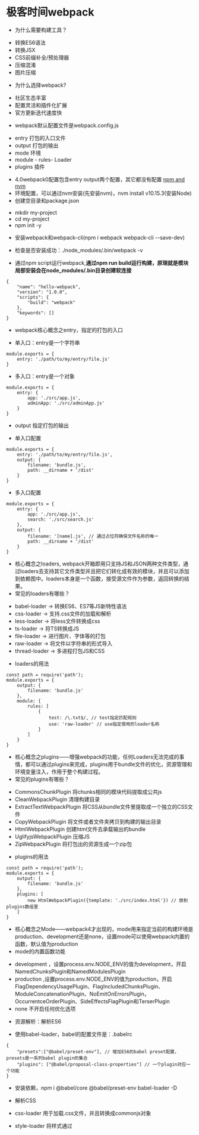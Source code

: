 # 极客时间webpack
* 为什么需要构建工具？
- 转换ES6语法
- 转换JSX
- CSS前缀补全/预处理器
- 压缩混淆
- 图片压缩

* 为什么选择webpack?
- 社区生态丰富
- 配置灵活和插件化扩展
- 官方更新迭代速度快

* webpack默认配置文件是webpack.config.js
- entry 打包的入口文件
- output 打包的输出
- mode 环境
- module - rules- Loader
- plugins 插件

* 4.0webpack0配置包含entry output两个配置，其它都没有配置
[npm and nvm](https://www.jianshu.com/p/401b02f4fb30 "npm and nvm")
* 环境配置，可以通过nvm安装(先安装nvm)，nvm install v10.15.3(安装Node)
* 创建空目录和package.json
- mkdir my-project
- cd my-project
- npm init -y
* 安装webpack和webpack-cli(npm i webpack webpack-cli --save-dev)
* 检查是否安装成功：./node_modules/.bin/webpack -v

* 通过npm script运行webpack,**通过npm run build运行构建，原理就是模块局部安装会在node_modules/.bin目录创建软连接**
```
{
    "name": "hello-webpack",
    "version": "1.0.0",
    "scripts": {
        "build": "webpack"
    },
    "keywords": []
}
```

* webpack核心概念之entry，指定的打包的入口
- 单入口：entry是一个字符串
```
module.exports = {
    entry: './path/to/my/entry/file.js'
}
```
- 多入口：entry是一个对象
```
module.exports = {
    entry: {
        app: './src/app.js',
        adminApp: './src/adminApp.js'
    }
}
```

* output 指定打包的输出
- 单入口配置
```
module.exports = {
    entry: './path/to/my/entry/file.js',
    output: {
        filename: 'bundle.js',
        path: __dirname + '/dist'
    }
}
```
- 多入口配置
```
module.exports = {
    entry: {
        app: './src/app.js',
        search: './src/search.js'
    },
    output: {
        filename: '[name].js', // 通过占位符确保文件名称的唯一
        path: __dirname + '/dist'
    }
}
```

* 核心概念之loaders, webpack开箱即用只支持JS和JSON两种文件类型，通过loaders去支持其它文件类型并且把它们转化成有效的模块，并且可以添加到依赖图中。loaders本身是一个函数，接受源文件作为参数，返回转换的结果。
* 常见的loaders有哪些？
- babel-loader -> 转换ES6、ES7等JS新特性语法
- css-loader -> 支持.css文件的加载和解析
- less-loader -> 将less文件转换成css
- ts-loader -> 将TS转换成JS
- file-loader -> 进行图片、字体等的打包
- raw-loader -> 将文件以字符串的形式导入
- thread-loader -> 多进程打包JS和CSS

* loaders的用法
```
const path = require('path');
module.exports = {
    output: {
        filename: 'bundle.js'
    },
    module: {
        rules: [
            {
                test: /\.txt$/, // test指定匹配规则
                use: 'raw-loader' // use指定使用的loader名称
            }
        ]
    }
}
```
* 核心概念之plugins——增强webpack的功能，任何Loaders无法完成的事情，都可以通过plugins来完成，plugins用于bundle文件的优化，资源管理和环境变量注入，作用于整个构建过程。
* 常见的plugins有哪些？
- CommonsChunkPlugin 将chunks相同的模块代码提取成公共js
- CleanWebpackPlugin 清理构建目录
- ExtractTextWebpackPlugin 将CSS从bundle文件里提取成一个独立的CSS文件
- CopyWebpackPlugin 将文件或者文件夹拷贝到构建的输出目录
- HtmlWebpackPlugin 创建html文件去承载输出的bundle
- UglifyjsWebpackPlugin 压缩JS
- ZipWebpackPlugin 将打包出的资源生成一个zip包

* plugins的用法
```
const path = require('path');
module.exports = {
    output: {
        filename: 'bundle.js'
    },
    plugins: [
        new HtmlWebpackPlugin({template: './src/index.html'}) // 放到plugins数组里
    ]
}
```

* 核心概念之Mode——webpack4才出现的，mode用来指定当前的构建环境是production、development还是none，设置mode可以使用webpack内置的函数，默认值为production
* mode的内置函数功能
- development ，设置process.env.NODE_ENV的值为development，开启NamedChunksPlugin和NamedModulesPlugin
- production ,设置process.env.NODE_ENV的值为production，开启FlagDependencyUsagePlugin、FlagIncludedChunksPlugin、ModuleConcatenationPlugin、NoEmitOnErrorsPlugin，OccurrentceOrderPlugin、SideEffectsFlagPlugin和TerserPlugin
- none 不开启任何优化选项

* 资源解析：解析ES6
- 使用babel-loader，babel的配置文件是：.babelrc
```
{
    "presets":["@babel/preset-env"], // 增加ES6的babel preset配置，presets是一系列babel plugin的集合
    "plugins": ["@babel/proposal-class-properties"] // 一个plugin对应一个功能
}
```
* 安装依赖，npm i @babel/core @babel/preset-env babel-loader -D

* 解析CSS
* css-loader 用于加载.css文件，并且转换成commonjs对象
* style-loader 将样式通过<style>标签插入到head中
* less-loader 将less转换成css
* **注意：webpack里面loader是链式调用，是从右往左执行的，如下要解析less文件的loader配置**
```
module.exports = {
    entry: './src/index.js',
    output: {
        filename: 'bundle.js',
        path: path.join(__dirname, 'dist')
    },
    module: {
        rules: [
            {
                test: /\.less$/,
                use: [
                    'style-loader',
                    'css-loader',
                    'less-loader'
                ]
            }
        ]
    }
}
```

* 资源解析：解析图片
* file-loader 用于处理文件(图片、字体)
* url-loader 也可以处理图片和字体，可以设置较小资源自动base64(注：base64需要设置阈值，base64可以减少http请求，但是会是css文件体积变大，需要在两者之间做个权衡)
**注意：解析图片时候，使用上面两个loader，需要配置options(name、publicPath)，图片才能正常显示**

* webpack中的文件监听(文件监听是在发现源码发生变化时，自动重新构建出新的输出文件)
* webpack开启监听模式，有两种方式：
- 启动webpack命令时，带上--watch参数(唯一缺陷：每次需要手动刷新浏览器)
```
// package.json里面配置
{
    "name": "hello-webpack",
    "version": "1.0.0",
    "scripts": {
        "build": "webpack",
        "watch": "webpack --watch" // 在terminal里执行npm run watch
    }
}
```
- 在配置webpack.config.js中设置watch:true
```
module.exports = {
    watch: true, // 默认false，也就是不开启
    watchOptions: { // 只有开启监听模式，watchOptions才有意义
        ignore: '/node_modules' // 不监听node_modules
    }
}
```

* 文件监听的原理分析：轮询判断文件的最后编辑时间是否变化，某个文件发生了变化，并不会立刻告诉监听者，而是先缓存起来，等aggregateTimeout

* webpack中的热更新及原理分析(webpack-dev-server)，只有开发环境需要热更新。
- WDS 不刷新浏览器
- **WDS 不输出文件，而是把打包好的文件放在内存中**
- **需要配合使用HotModuleReplacementPlugin插件**
1. package.json里面配置
```
{
    "dev": "webpack-dev-server --open" // '--open'是在每次构建完成之后开启一个浏览器
}
```
2. webpack.dev.js里配置
```
const webpack = require('webpack');
module.exports = {
    plugins: [
        new webpack.HotModuleReplacementPlugin()
    ],
    devServer: {
        contenBase: '/dist',
        hot: true
    }
}
```

* 热更新：使用webpack-dev-middleware
- WDM将webpack输出的文件传输给服务器，适用于灵活的定制场景

* 热更新的原理分析

* 什么是文件指纹？打包后输出的文件的后缀
* 常见的文件指纹和文件指纹如何生成的？
- Hash: 和整个项目的构建相关，只要项目文件有修改，整个项目构建的hash值就会更改。
- Chunkhash: 和webpack打包的chunk有关，不同的entry会生成不同的chunkhash值。
- Contenthash: 根据文件内容来定义hash, 文件内容不变，则contenthash不变。（通常用于CSS文件）

1. JS的文件指纹设置，设置output的filename，使用[chunkhash]
```
module.exports = {
    entry: {
        app: './src/app.js',
        search: './src/search.js'
    },
    output: {
        filename: '[name]_[chunkhash:8].js',
        path: __dirname + '/dist'
    }
}
```
2. css的文件指纹设置，设置MiniCssExtractPlugin的filename, 使用[contenthash]
```
module.exports = {
    entry: {
        app: './src/app.js',
        search: './src/search.js'
    },
    output: {
        filename: '[name][chunkhash:8].js',
        path: __dirname + '/dist'
    },
    modules: {
        rules: [
            {
                test: /\.css$/,
                use: [
                    // 'style-loader', // 作用是把样式传入到head里面，而MiniCssExtractPlugin作用是把css抽取成一个独立的文件，所以两者的作用是互斥的，用了MiniCssExtractPlugin，就不能使用style-loader了
                    'css-loader'
                ]
            }
        ]
    },
    plugins: [
        new MiniCssExtractPlugin({
            filename: `[name][contenthash:8].css`
        })
    ]
};
```
3. 图片的文件指纹设置，设置file-loader的name, 使用[hash]。以下是占位符名称和对应的含义
- [ext] ------ 资源后缀名
- [name] ------ 文件名称
- [path] ------ 文件的相对路径
- [folder] ------ 文件所在的文件夹
- [contenthash] ------ 文件的内容hash，默认是md5生成
- [hash] ------ 文件内容的Hash, 默认是md5生成
- [emoji] ------ 一个随机的指代文件内容的emoj
```
module.exports = {
    entry: './src/index.js',
    output: {
        filename: 'bundle.js',
        path: path.resolve(__dirname, 'dist')
    },
    module: {
        rules: [
            {
                test: /\.(.png|svg|jpg|gif)$/,
                use: [{
                    loader: 'file-loader',
                    options: {
                        name: 'img/[name][hash:8].[ext]'
                    }
                }]
            }
        ]
    }
};
```

* HTML、CSS和JavaScript代码压缩
- JS文件的压缩，webpack内置了uglifyjs-webpack-plugin(mode设置为production,默认打包的文件js就是压缩过的)，如果需要额外的配置，可以单独安装uglifyjs-webpack-plugin
- CSS文件的压缩，使用optimize-css-assets-webpack-plugin，同时使用cssnano
```
module.exports = {
    entry: './src/app.js',
    output: {
        filename: '[name][chunkhash:8].js',
        path: __dirname + '/dist'
    },
    plugins: [
        new OptimizeCSSAssetsPlugin({
            assetNameRegExp: /\.css$/g,
            cssProcessor: require('cssnano')
        })
    ]
}
```
- html文件的压缩，需改html-webpack-plugin，设置压缩参数
```
module.exports = {
    plugins: [
        new HtmlWebpackPlugin({
            template: path.join(__dirname, 'src/search.html'), // 模板所在位置
            filename: 'search.html', // 打包输出的html文件
            chunks: ['search'], // 指定生产的Html要使用哪些chunk
            inject: true, // 打包输出的js、css的chunk自动注入html
            minify: {
                html5: true,
                collapseWhitespace: true,
                preserveLineBreaks: false,
                minifyCSS: true,
                minifyJS: true,
                removeComments: false
            }
        })
    ]
}
```

**第三章 webpack进阶用法**
* 自动清理构建目录产物，避免构建前每次都需要手动删除dist，使用clean-webpack-plugin, 默认会删除output指定的输出目录
```
module.exports = {
    entry: './src/index.js',
    output: {
        filename: '[name][chunkhash:8].js',
        path: __dirname + '/dist'
    },
    plugins: [
        new CleanWebpackPlugin()
    ]
}
```

* CSS3的属性为什么需要前缀？因为浏览器标准没有统一，市场上有四种浏览器内核，同样的样式，不同的浏览器渲染出来会有差异，考虑到兼容性问题，需要添加前缀(PostCSS插件和autoprefixer自动补齐css3前缀， Can I Use?上可以查询)
* （css前置处理器是打包前进行处理，后置处理器是打包后进行处理）
```
module.exports = {
    module: {
        rules: [
            {
                test: /\.less$/,
                use: [
                    'style-loader',
                    'css-loader',
                    'less-loader',
                    {
                        loader: 'postcss-loader',
                        options: {
                            plugins: () => [
                                require('autoprefixer')({
                                    // ['兼容最近两个浏览器版本', '版本使用的人数比例', 'IOS 7以上的版本']
                                    browers: ["last 2 version", ">1%", "IOS 7"]
                                })
                            ]
                        }
                    }
                ]
            }
        ]
    }
}
```
[postcss-loader配合autoprefixer解决CSS3兼容问题](https://www.cnblogs.com/hellowoeld/p/10571792.html "postcss-loader配合autoprefixer解决CSS3兼容问题")

* 第24小节移动端CSS px自动转换成rem(参考：[webpack之css自动转rem](https://blog.csdn.net/scorpio_h/article/details/92754859 "webpack之css自动转rem"))
* W3C对rem的定义：font-size of the root element
* rem和px的对比：rem是相对单位；px是绝对单位

* css 媒体查询实现响应式布局，通过给不同尺寸的设备添加不同的样式

1. **使用px2rem-loader**
2. 页面渲染时计算根元素的font-size值，可以使用**手淘的lib-flexible库**([手淘lib-flexible](https://github.com/amfe/lib-flexible) "手淘lib-flexible")
* npm i px2rem-loader -D
* npm i lib-flexible -S
```
module.exports = {
    module: {
        rules: [
            {
                test: /\.less$/,
                use: [
                    'style-loader',
                    'css-loader',
                    'less-loader',
                    {
                        loader: 'px2rem-loader', // 配置了会报错
                        options: {
                            remUnit: 75,
                            remPrecision: 8
                        }
                    }
                ]
            }
        ]
    }
}
```

* 静态资源内联 (项目中配置了不行，构建出现问题，需要进一步尝试)
* 资源内联的意义：
- 代码层面：页面框架的初始化脚本、上报相关打点、css内联避免页面闪动
- 请求层面：减少HTTP网络请求数，小图片或者字体内联(url-loader)

* HTML和JS内联：
- raw-loader内联html(比如，很多Html页面可能都需要大量的meta信息，我们可以把这些Meta片段抽取出来，然后内联到页面里面)
```
<script>${require('raw-loader!babel-loader!./meta.html')}</script>
```
- raw-loader内联JS
```
<script>${require('raw-loader!bebel-loader!../node_modules/lib-flexible')}</script>
```
* CSS内联
- 方案一：借助style-loader
- 方案二：html-inline-css-webpack-plugin



* 多页面应用打包通用方案。（多页应用：每一次页面跳转的时候，后台服务器都会给返回一个新的html文档，这种类型的网站也就是多页网站，也叫做多页应用）
- 多页面应用的好处：页面之间是解耦的、对SEO更加友好
* 每个页面对应一个entry, 一个html-webpack-plugin，缺点：每次新增或删除页面需要改webpack配置
```
module.exports = {
    entry: {
        index: './src/index.js',
        search: './src/search.js'
    }
}
```
* 多页面打包通用方案，动态获取entry和设置html-webpack-plugin数量，利用glob.sync
* entry: glob.sync(path.join(__dirname, './src/*/index.js'))
```
module.exports = {
    entry: {
        index: './src/index/index.js',
        search: './src/search/index.js'
    }
}
```

* source-map，开发环境使用，便于排错调试。
```
module.exports = {
    entry: '',
    output: '',
    devtool: 'source map 类型' // eval、source-map、inline-source-map等
}
```
- eval
- source-map
- inline-source-map

* 公共资源分离
- 基础库分离，比如做react开发，将react, react-dom基础包通过cdn引入，不打入bundle中，使用html-webpack-externals-plugin
```
const HtmlWebpackExternalsPlugin = require('html-webpack-externals-plugin');
module.exports = {
    plugins: [
        new HtmlWebpackExternalsPlugin({
            externals: [
                {
                    module: 'react',
                    entry: '//11.url.cn/now/lib/15.1.0/react-with-addons.min.js?_bid=3123',
                    global: 'React'
                },
                {
                    module: 'react-dom',
                    entry: '//11.url.cn/now/lib/15.1.0/react-dom.min.js?_bid=3123',
                    global: 'ReactDOM'

                }
            ]
        })
    ]
}
```
- 利用SplitChunksPlugin进行公共脚本分离，Webpack4内置的，替代CommonsChunkPlugin插件
```
module.exports = {
    optimization: {
        splitChunks: {
            chunks: 'async', // async-异步引入的库进行分离(默认)、initial-同步引入的库进行分离、all-所有引入的库进行分离(推荐)
            minSize: 30000, // 分离的包体积的大小
            maxSize: 0,
            minChunks: 1, // 设置某一个方法最小的使用次数
            maxAsyncRequests: 5,
            maxInitialRequests: 3,
            automaticNameDelimiter: '~',
            name: true,
            cacheGroups: {
                vendors: {
                    test: /[\\/]node_modules[\\/]/,
                    priority: -10
                }
            }
        }
    }
}

module.exports = {
    optimization: {
        splitChunks: {
            cacheGroups: {
                commons: {
                    test: /(react\react-dom)/, // 匹配出需要分离的包
                    name: 'vendors', // 分离出来的文件名称
                    chunks: 'all'
                }
            }
        }
    }
}
```

* tree shaking(摇树优化)
- 概念：1个模块可能有多个方法，只能其中的某个方法使用到了，则整个方法都会被打到bundle里面去，tree shaking就是只把用到的方法打入bundle，没用到的方法会在uglify阶段被擦除掉。
- 使用：webpack默认支持，在.bablerc里设置modules: false即可；production mode的情况下默认开启
- 要求：必须是ES6的语法，CJS的方式不支持
* DCE(dead code elimination)
- 代码不会被执行，不可到达
- 代码执行的结果不会被用到
- 代码只会影响死变量（只写不读）
* tree-shaking原理
- 利用ES6模块的特点：只能作为模块顶层的语句出现、import的模块名只能是字符串常量、import binding是immutable的
- 代码擦除：uglify阶段删除无用代码

* Scope Hoisting使用和原理分析
- 现象：构建后的代码存在大量闭包代码。会导致的问题有：大量函数闭包包裹代码，导致体积增大（模块越多越明显）、运行代码时创建的函数作用域变多，内存开销变大
- scope hoisting原理：将所有模块的代码按照引用顺序放在一个函数作用域里，然后适当的重命名一些变量以防变量名冲突。对比：通过scope hoisting可以减少函数声明代码和内存开销
- scope hoisting使用 webpack mode为production默认开启，必须是ES6语法，CJS不支持

* 代码分割和动态import
- 代码分割的意义：对于大的web应用来讲，将所有的代码都放在一个文件中显然是不够有效的，特别是当你的某些代码块是在某个特殊的时候才会被使用到，webpack有一个功能就是将你的代码库分割成chunks(语块)，当代码运行到需要它们的时候再进行加载。
- 适用的场景：抽离相同代码到一个共享块、脚本懒加载，使得初识下载的代码更小
- 懒加载JS脚本的方式：CommonJS: require.ensure; ES6:动态import(目前还没有原生支持，需要babel转换)
* 如何使用动态import?
- 安装babel插件 npm i @babel/plugin-syntax-dynamic-import --save-dev
- ES6: 动态import(目前还没有原生支持，需要babel转换)
```
{
    "plugins": ["@babel/plugin-syntax-dynamic-import"]
}
```

* 在webpack中使用ESLint
- Airbnb: eslint-config-airbnb、eslint-config-airbnb-base
- ESLint如何执行落地：和CI/CD系统集成（放到pipleline里面）、和webpack集成
- 本地开发阶段增加precommit钩子，安装husky npm i husky --save-dev, 然后增加npm script,通过lint-staged增量检查修改的文件
```
"scripts": {
    "precommit": "lint-staged"
},
"lint-staged": {
    "linters": {
        "*.{js,scss}": ["eslint --fix", "git add"]
    }
}
```

* webpack打包组件和基础库，webpack除了可以用来打包应用，也可以用来打包js库
- 如何只对.min压缩，通过include设置只压缩min.js结尾的文件
```
module.exports = {
    mode: "none",
    entry: {
        "large-number": "./src/index.js",
        "large-number.min": "./src/index.js"
    },
    output: {
        filename: "[name].js",
        library: "largeNumber",
        libraryTarget: "umd"
    },
    optimization: {
        minimize: true,
        minimizer: [
            new TerserPlugin({
                include: /\.min\.js$/
            })
        ]
    }
}
```
- npm publish发布一个包，前提需要有个npm账号，登录进去

* webpack实现SSR打包
- 服务端渲染(ssr)是什么？渲染：HTML + CSS + JS + Data -> 渲染后的HTML
- 服务端：所有模板等资源都存储在服务端、内网机器拉取数据更快、一个HTML返回所有数据
- 客户端渲染vs服务端渲染
![客户端渲染和服务端渲染](/client_server_render.jpeg "client-server-render")